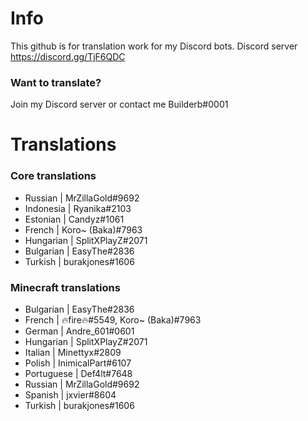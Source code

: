 # Info
This github is for translation work for my Discord bots.
Discord server https://discord.gg/TjF6QDC

### Want to translate?
Join my Discord server or contact me Builderb#0001

# Translations
### Core translations
- Russian    | MrZillaGold#9692
- Indonesia  | Ryanika#2103
- Estonian   | Candyz#1061
- French     | Koro~ (Baka)#7963
- Hungarian  | SplitXPlayZ#2071
- Bulgarian  | EasyThe#2836
- Turkish    | burakjones#1606

### Minecraft translations
- Bulgarian  | EasyThe#2836
- French     | 🔥fire🔥#5549, Koro~ (Baka)#7963
- German     | Andre_601#0601
- Hungarian  | SplitXPlayZ#2071
- Italian    | Minettyx#2809
- Polish     | InimicalPart#6107
- Portuguese | Def4lt#7648
- Russian    | MrZillaGold#9692
- Spanish    | jxvier#8604
- Turkish    | burakjones#1606

